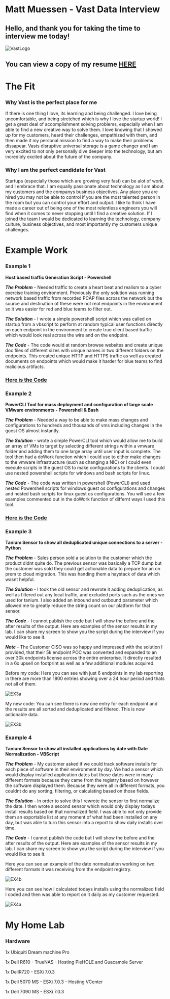 
# Matt Muessen - Vast Data Interview

## Hello, and thank you for taking the time to interview me today!

![VastLogo](https://github.com/MMuessen/VastData_Interview/blob/main/deepLearning.png?raw=true)

## You can view a copy of my resume [HERE](https://github.com/MMuessen/VastData_Interview/blob/main/MattMuessenResumeApril2023.pdf)


# The Fit

### Why Vast is the perfect place for me

If there is one thing I love, its learning and being challenged.  I love being uncomfortable, and being stretched which is why I love the startup world!  I get a great deal of accomplishment solving problems, especially when I am able to find a new creative way to solve them.  I love knowing that I showed up for my customers, heard their challenges, empathized with them, and then made it my personal mission to find a way to make their problems dissapear. Vasts disruptive universal storage is a game changer and I am very excited to not only personally dive deeper into the technology, but am incredibly excited about the future of the company.

### Why I am the perfect candidate for Vast

Startups (especially those which are growing very fast) can be alot of work, and I embrace that.  I am equally passionate about technology as I am about my customers and the companys business objectives.  Any place you are hired you may not be able to control if you are the most talented person in the room but you can control your effort and output.  I like to think I have made a career out of being one of the most relentless engineers you will find when it comes to never stopping until I find a creative solution.  If I joined the team I would be dedicated to learning the technology, company culture, business objectives, and most importantly my customers unique challenges.

# Example Work

### Example 1
**Host based traffic Generation Script - Powershell**

***The Problem*** - Needed traffic to create a heart beat and realism to a cyber exercise training environment.  Previously the only solution was running network based traffic from recorded PCAP files across the network but the source and destination of these were not real endpoints in the environment so it was easier for red and blue teams to filter out.

***The Solution*** - I wrote a simple powershell script which was called on startup from a vbscript to perform at random typical user functions directly on each endpoint in the environment to create true client based traffic which would look real across the wire and on the endpoint.

***The Code*** - The code would at random browse websites and create unique doc files of different sizes with unique names in two different folders on the endpoints.  This created unique HTTP and HTTPS traffic as well as created documents on endpoints which would make it harder for blue teams to find malicious artifacts.  

### [Here is the Code](https://github.com/MMuessen/VastData_Interview/blob/main/traffic.ps1)

### Example 2
**PowerCLI Tool for mass deployment and configuration of large scale VMware environments - Powershell & Bash**

***The Problem*** - Needed a way to be able to make mass changes and configurations to hundreds and thousands of vms including changes in the guest OS almost instantly.

***The Solution*** - wrote a simple PowerCLI tool which would allow me to build an array of VMs to target by selecting different strings within a vmware folder and adding them to one large array until user input is complete.  The tool then had a doWork function which I could use to either make changes to the vmware infrastructure (such as changing a NIC) or I could even execute scripts in the guest OS to make configurations to the clients.  I could use nested powershell scripts for windows and bash scripts for linux.

***The Code*** - The code was written in powershell (PowerCLI) and used nested Powershell scripts for windows guest os configurations and changes and nested bash scripts for linux guest os configurations.  You will see a few examples commented out in the doWork function of differnt ways I used this tool.

### [Here is the Code](https://github.com/MMuessen/VastData_Interview/blob/main/PowerCLI_VMArrayLoop_Tool.ps1)

### Example 3
**Tanium Sensor to show all deduplicated unique connections to a server - Python**

***The Problem*** - Sales person sold a solution to the customer which the product didnt quite do.  The previous sensor was basically a TCP dump but the customer was sold they could get actionable data to prepare for an on prem to cloud migration.  This was handing them a haystack of data which wasnt helpful.

***The Solution*** - I took the old sensor and rewrote it adding deduplication, as well as filtered out any local traffic, and excluded ports such as the ones we used for tanium.  I also added an inbound and outbound parameter which allowed me to greatly reduce the string count on our platform for that sensor.

***The Code*** - I cannot publish the code but I will show the before and the after results of the output.  Here are examples of the sensor results in my lab.  I can share my screen to show you the script during the interview if you would like to see it.

***Note*** - The Customer CISO was so happy and impressed with the solution I provided, that their 5k endpoint POC was converted and expanded to an over 30k endpoints license across the entire enterprise.  It directly resulted in a 6x upsell on footprint as well as a few additional modules acquired.

Before my code:  Here you can see with just 6 endpoints in my lab reporting in there are more than 1800 entries showing over a 24 hour period and thats not all of them.

![EX3a](https://github.com/MMuessen/VastData_Interview/blob/main/EX3a.png)

My new code:  You can see there is now one entry for each endpoint and the results are all sorted and deduplicated and filtered.  This is now actionable data.

![EX3b](https://github.com/MMuessen/VastData_Interview/blob/main/EX3b.png)


### Example 4
**Tanium Sensor to show all installed applications by date with Date Normalization - VBScript**

***The Problem*** - My customer asked if we could track software installs for each piece of software in their environment by day.  We had a sensor which would display installed application dates but those dates were in many different formats because they came from the registry based on however the software displayed them.  Because they were all in different formats, you couldnt do any sorting, filtering, or calculating based on those fields.

***The Solution*** - In order to solve this I rewrote the sensor to first normalize the date.  I then wrote a second sensor which would only display todays install results based on that normalized field.  I was able to not only provide them an exportable list at any moment of what had been installed on any day, but was able to turn this sensor into a report to show daily installs over time.

***The Code*** - I cannot publish the code but I will show the before and the after results of the output.  Here are examples of the sensor results in my lab. I can share my screen to show you the script during the interview if you would like to see it.

Here you can see an example of the date normalization working on two different formats it was receiving from the endpoint registry.

![EX4b](https://github.com/MMuessen/VastData_Interview/blob/main/EX4b.png)

Here you can see how I calculated todays installs using the normalized field I coded and then was able to report on it daily as my customer requested.

![EX4a](https://github.com/MMuessen/VastData_Interview/blob/main/EX4a.png)

# My Home Lab

### Hardware

1x Ubiquiti Dream machine Pro

1x Dell R610 - TrueNAS - Hosting PieHOLE and Guacamole Server
  
1x DellR720 - ESXi 7.0.3

1x Dell 5070 MS - ESXi 7.0.3 - Hosting VCenter
  
1x Dell 7090 MS - ESXi 7.0.3

